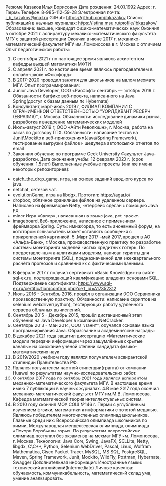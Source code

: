 Резюме
Казаков Илья Борисович
Дата рождения: 24.03.1992
Адрес: г. Пермь
Телефон: 8-985-112-59-28
Электронная почта: i_b_kazakov@mail.ru
GitHub: https://github.com/ibkazakov
Список публикаций в научных журналах: https://istina.msu.ru/profile/ibkazakov/
Образование:  высшее, кандидат физико-математических наук
Окончил в октябре 2021 г. аспирантуру механико-математического факультета МГУ с защитой диссертации 
Окончил в июне 2017 г. механико-математический факультет МГУ им. Ломоносова в г. Москва с отличием
Опыт педагогической работы:
1. С сентября 2021 г по настоящее время являюсь ассистентом кафедры высшей математики МФТИ
2. С апреля 2021 г. по настоящее время являюсь преподавателем в онлайн-школе «Фоксфорд»
3. В 2017-2020 проводил занятия для школьников на малом мехмате МГУ.
Опыт программирования:
1. Junior Java Developer, ООО «РиоСофт» сентябрь — октябрь 2019 г. Обязанности: багфикс веб-проекта, написанного на Java Spring(доступ к базам данным по Hybernate)
2. Консультант,  март-июль 2019 г, ФИЛИАЛ КОМПАНИИ С ОГРАНИЧЕННОЙ ОТВЕТСТВЕННОСТЬЮ "УОРЛДКВАНТ РЕСЕРЧ (ЕВРАЗИЯ)", г. Москва.
Обязанности: исследование динамики рынка, разработка и внедрение математических моделей
3. Июль-август 2019 г, ООО «Айти Революшн», г. Москва, работа на заказ по договору ГПХ. Обязанности: написание тестов на Junit\Mockito к веб-приложениям(Java\Spring Framework), тестирование выгрузки файлов и шедулера автопосылки отчетов по email
4. Закончил обучение по программе Geek University Факультет Java-разработки. 
Дата окончания учебы: 12 февраля 2020 г. (срок обучения: 1,5 лет)
Выполненные учебные проекты (они же имена некоторых репозиториев):
- catch_the_drop_game, игра, на основе заданий вводного курса по java.
- netchat, сетевой чат.
- evolutionGame, игра на libdgx. Прототип:   https://agar.io/
- dropbox, облачное хранилище файлов на удаленном сервере. Написано на фреймворке Netty, интерфейс сделан с помощью Java FX
- miner Игра «Сапер», написанная на языке java, pet-проект.
- imageboard. Веб-приложение, написаное с применением фреймворка Spring. Суть: имижборда, то есть анонимный форум, на кототором пользователь может оставлять сообщения с прикрепленной картинкой.
	5 .Март 2017 –май 2017, прошел в АО «Альфа-Банк», г.Москва,  производственную практику по разработке системы мониторинга моделей чистых кредитных потерь.
По предоставленным аналитиками моделям, написал скрипты для системы мониторинга (SQL), предназначенной для ежеквартального расчёта  прогнозов и сравнения их с фактическими данными. 
6. В феврале 2017 г получил сертификат «Basic Knowledge» на сайте sql-ex.ru, подтверждающий квалификацию владения основами SQL. Подтверждение сертификата: 
https://www.sql-ex.ru/certification/confirm.php?cert_id=A17352312
7. Июль 2016 - Сентябрь 2016, прошёл в организации  ООО Сервионика производственную практику. Обязанности: написание скриптов на selenium webdriver(python), тестирующих работу удаленного сервера облачных вычислений. 
9. Сентябрь 2015 - Декабрь 2015, прошёл дистанционный этап обучения на Java Developer  в компании NetCracker.
10. Сентябрь 2013 - Май 2014, OOO "Ланит", обучался основам языка программирования Java.
Образование и академические награды: 
1. В декабре 2021 года защитил диссертацию «Математические модели передачи информации через зашумлённые скрытые каналы» на соискание учёной степени кандидата физико-математических наук
1. В 2019/2020 учебном году являлся получателем аспирантской стипендии Правительства РФ.
2. Являлся получателем частной стипендии(гранта) от компании Huawei по результатам научно-исследовательских работ.
3. С октября 2017 года по октябрь 2021 года являлся аспирантом механико-математического факультета МГУ. В настоящее время имею 7 публикации в научных журналах.
4.В мае 2017 года окончил механико-математический факультет  МГУ им.М.В. Ломоносова. Кафедра математической теории интеллектуальных систем.
5. В  2010 году окончил МОУ СОШ №146 г. Перми с углублённым изучением физики, математики и информатики с золотой медалью. Являюсь победителем многочисленных олимпиад школьников. Главные среди них: Всероссийская олимпиада школьников по химии, Международная менделеевская олимпиада, олимпиада «Покори Воробьевы горы».
По результатам всероссийских олимпиад поступил без экзаменов на мехмат МГУ им. Ломоносова, г. Москва.
Технологии: 
Java Core, Swing, JavaFX, SQLLite, Netty, libgdx, C\C++, Python, Selenium WebDriver, Pascal, Linux, Wolfram Mathematica, Cisco Packet Tracer, MySQL, MS SQL, PostgreSQL, Maven, Spring Framework, Junit, Mockito, WildFly, Postman, Hybernate, Swagger
Дополнительная информация:   Иностранные языки: технический английский(Intermediate)
Личные качества: обучаемость, коммуникабельность, математический склад ума, умение анализировать.
